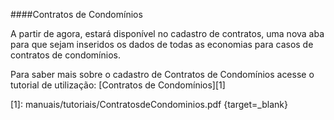 ####Contratos de Condomínios

A partir de agora, estará disponível no cadastro de contratos, uma nova aba para que sejam inseridos os dados de todas as economias para casos de contratos de condomínios.

Para saber mais sobre o cadastro de Contratos de Condomínios acesse o tutorial de utilização: [Contratos de Condomínios][1]

[1]: manuais/tutoriais/ContratosdeCondominios.pdf {target=_blank}